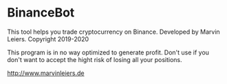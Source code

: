 # BinanceBot 

This tool helps you trade cryptocurrency on Binance. Developed by Marvin Leiers. Copyright 2019-2020

This program is in no way optimized to generate profit. Don't use if you don't want to accept the hight risk of losing all your positions.

http://www.marvinleiers.de
